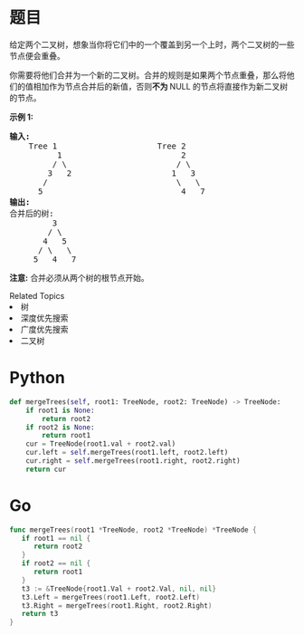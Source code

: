 # 题目
<p>给定两个二叉树，想象当你将它们中的一个覆盖到另一个上时，两个二叉树的一些节点便会重叠。</p>

<p>你需要将他们合并为一个新的二叉树。合并的规则是如果两个节点重叠，那么将他们的值相加作为节点合并后的新值，否则<strong>不为&nbsp;</strong>NULL 的节点将直接作为新二叉树的节点。</p>

<p><strong>示例&nbsp;1:</strong></p>

<pre>
<strong>输入:</strong> 
	Tree 1                     Tree 2                  
          1                         2                             
         / \                       / \                            
        3   2                     1   3                        
       /                           \   \                      
      5                             4   7                  
<strong>输出:</strong> 
合并后的树:
	     3
	    / \
	   4   5
	  / \   \ 
	 5   4   7
</pre>

<p><strong>注意:</strong>&nbsp;合并必须从两个树的根节点开始。</p>
<div><div>Related Topics</div><div><li>树</li><li>深度优先搜索</li><li>广度优先搜索</li><li>二叉树</li></div></div>

# Python

```python
def mergeTrees(self, root1: TreeNode, root2: TreeNode) -> TreeNode:
    if root1 is None:
        return root2
    if root2 is None:
        return root1
    cur = TreeNode(root1.val + root2.val)
    cur.left = self.mergeTrees(root1.left, root2.left)
    cur.right = self.mergeTrees(root1.right, root2.right)
    return cur
```

# Go

```go
func mergeTrees(root1 *TreeNode, root2 *TreeNode) *TreeNode {
   if root1 == nil {
      return root2
   }
   if root2 == nil {
      return root1
   }
   t3 := &TreeNode{root1.Val + root2.Val, nil, nil}
   t3.Left = mergeTrees(root1.Left, root2.Left)
   t3.Right = mergeTrees(root1.Right, root2.Right)
   return t3
}
```